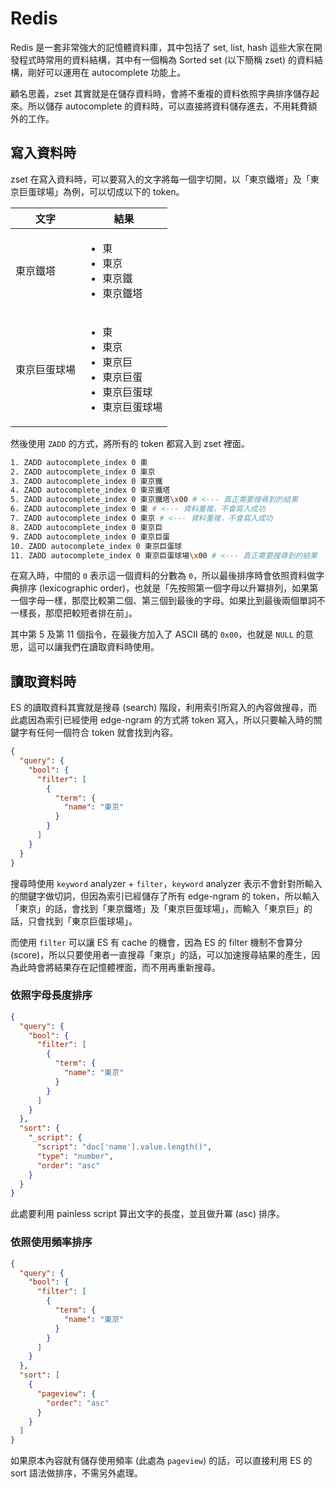 # Redis

Redis 是一套非常強大的記憶體資料庫，其中包括了 set, list, hash 這些大家在開發程式時常用的資料結構，其中有一個稱為 Sorted set (以下簡稱 zset) 的資料結構，剛好可以運用在 autocomplete 功能上。

顧名思義，zset 其實就是在儲存資料時，會將不重複的資料依照字典排序儲存起來。所以儲存 autocomplete 的資料時，可以直接將資料儲存進去，不用耗費額外的工作。 

## 寫入資料時

zset 在寫入資料時，可以要寫入的文字將每一個字切開，以「東京鐵塔」及「東京巨蛋球場」為例，可以切成以下的 token。

| 文字 | 結果 |
| ---- | ---------- |
| 東京鐵塔 | <ul><li>東</li><li>東京</li><li>東京鐵</li><li>東京鐵塔</li></ul> |
| 東京巨蛋球場 | <ul><li>東</li><li>東京</li><li>東京巨</li><li>東京巨蛋</li><li>東京巨蛋球</li><li>東京巨蛋球場</li></ul> |

然後使用 `ZADD` 的方式，將所有的 token 都寫入到 zset 裡面。

```sh
1. ZADD autocomplete_index 0 東
2. ZADD autocomplete_index 0 東京
3. ZADD autocomplete_index 0 東京鐵
4. ZADD autocomplete_index 0 東京鐵塔
5. ZADD autocomplete_index 0 東京鐵塔\x00 # <--- 真正需要搜尋到的結果
6. ZADD autocomplete_index 0 東 # <--- 資料重複，不會寫入成功
7. ZADD autocomplete_index 0 東京 # <--- 資料重複，不會寫入成功
8. ZADD autocomplete_index 0 東京巨
9. ZADD autocomplete_index 0 東京巨蛋
10. ZADD autocomplete_index 0 東京巨蛋球
11. ZADD autocomplete_index 0 東京巨蛋球場\x00 # <--- 真正需要搜尋到的結果
```

在寫入時，中間的 `0` 表示這一個資料的分數為 `0`，所以最後排序時會依照資料做字典排序 (lexicographic order)，也就是「先按照第一個字母以升冪排列，如果第一個字母一樣，那麼比較第二個、第三個到最後的字母。如果比到最後兩個單詞不一樣長，那麼把較短者排在前」。

其中第 5 及第 11 個指令，在最後方加入了 ASCII 碼的 `0x00`，也就是 `NULL` 的意思，這可以讓我們在讀取資料時使用。

## 讀取資料時

ES 的讀取資料其實就是搜尋 (search) 階段，利用索引所寫入的內容做搜尋，而此處因為索引已經使用 edge-ngram 的方式將 token 寫入，所以只要輸入時的關鍵字有任何一個符合 token 就會找到內容。

```json
{
  "query": {
    "bool": {
      "filter": [
        {
          "term": {
            "name": "東京"
          }
        }
      ]
    }
  }
}
```

搜尋時使用 `keyword` analyzer + `filter`，`keyword` analyzer 表示不會針對所輸入的關鍵字做切詞，但因為索引已經儲存了所有 edge-ngram 的 token，所以輸入「東京」的話，會找到「東京鐵塔」及「東京巨蛋球場」，而輸入「東京巨」的話，只會找到「東京巨蛋球場」。

而使用 `filter` 可以讓 ES 有 cache 的機會，因為 ES 的 filter 機制不會算分 (score)，所以只要使用者一直搜尋「東京」的話，可以加速搜尋結果的產生，因為此時會將結果存在記憶體裡面，而不用再重新搜尋。

### 依照字母長度排序

```json
{
  "query": {
    "bool": {
      "filter": [
        {
          "term": {
            "name": "東京"
          }
        }
      ]
    }
  },
  "sort": {
    "_script": {
      "script": "doc['name'].value.length()",
      "type": "number",
      "order": "asc"
    }
  }
}
```

此處要利用 painless script 算出文字的長度，並且做升冪 (asc) 排序。

### 依照使用頻率排序

```json
{
  "query": {
    "bool": {
      "filter": [
        {
          "term": {
            "name": "東京"
          }
        }
      ]
    }
  },
  "sort": [
    {
      "pageview": {
        "order": "asc"
      }
    }
  ]
}
```

如果原本內容就有儲存使用頻率 (此處為 `pageview`) 的話，可以直接利用 ES 的 sort 語法做排序，不需另外處理。
